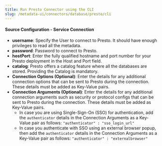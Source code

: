```yaml
---
title: Run Presto Connector using the CLI
slug: /metadata-ui/connectors/database/presto/cli
---
```


<ConnectorIntro connector="Presto" goal="CLI" hasProfiler="true" hasDBT="true" />

<Requirements />

<MetadataIngestionServiceDev service="database" connector="Presto" goal="CLI"/>

<h4>Source Configuration - Service Connection</h4>

- **username**: Specify the User to connect to Presto. It should have enough privileges to read all the metadata.
- **password**: Password to connect to Presto.
- **hostPort**: Enter the fully qualified hostname and port number for your Presto deployment in the Host and Port field.
- **catalog**: Presto offers a catalog feature where all the databases are stored. Providing the Catalog is mandatory.
- **Connection Options (Optional)**: Enter the details for any additional connection options that can be sent to Presto during the connection. These details must be added as Key-Value pairs.
- **Connection Arguments (Optional)**: Enter the details for any additional connection arguments such as security or protocol configs that can be sent to Presto during the connection. These details must be added as Key-Value pairs. 
  - In case you are using Single-Sign-On (SSO) for authentication, add the `authenticator` details in the Connection Arguments as a Key-Value pair as follows: `"authenticator" : "sso_login_url"`
  - In case you authenticate with SSO using an external browser popup, then add the `authenticator` details in the Connection Arguments as a Key-Value pair as follows: `"authenticator" : "externalbrowser"`

<MetadataIngestionConfig service="database" connector="Presto" goal="CLI" hasProfiler="true" hasDBT="true"/>
